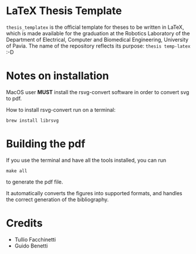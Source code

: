 # LaTeX Thesis Template

`thesis_templatex` is the official template for theses to be written in LaTeX, which is made available for the graduation at the Robotics Laboratory of the Department of Electrical, Computer and Biomedical Engineering, University of Pavia.
The name of the repository reflects its purpose: `thesis temp-latex` :-D

# Notes on installation

MacOS user **MUST** install the rsvg-convert software in order to convert svg to pdf.

How to install rsvg-convert run on a terminal:
```
brew install librsvg
```

# Building the pdf

If you use the terminal and have all the tools installed, you can run

```
make all
```

to generate the pdf file.

It automatically converts the figures into supported formats, and handles the correct generation of the bibliography.

# Credits

* Tullio Facchinetti
* Guido Benetti
